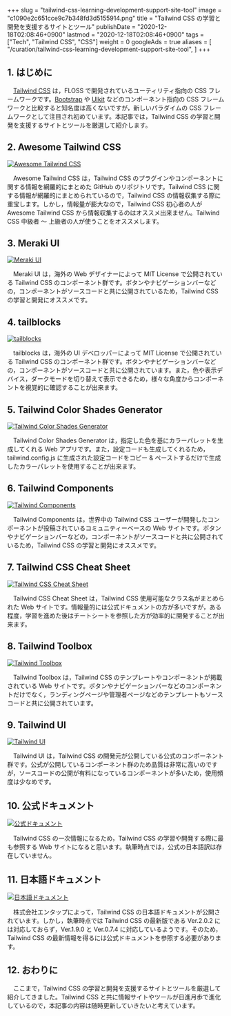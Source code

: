 +++
slug = "tailwind-css-learning-development-support-site-tool"
image = "c1090e2c651cce9c7b348fd3d5155914.png"
title = "Tailwind CSS の学習と開発を支援するサイトとツール"
publishDate = "2020-12-18T02:08:46+0900"
lastmod = "2020-12-18T02:08:46+0900"
tags = ["Tech", "Tailwind CSS", "CSS"]
weight = 0
googleAds = true
aliases = [
  "/curation/tailwind-css-learning-development-support-site-tool",
]
+++

## 1. はじめに

　[Tailwind CSS](https://tailwindcss.com/) は，FLOSS で開発されているユーティリティ指向の CSS フレームワークです。[Bootstrap](https://getbootstrap.com/) や [UIkit](https://getuikit.com/) などのコンポーネント指向の CSS フレームワークと比較すると知名度は高くないですが，新しいパラダイムの CSS フレームワークとして注目され初めています。本記事では，Tailwind CSS の学習と開発を支援するサイトとツールを厳選して紹介します。

## 2. Awesome Tailwind CSS

[![Awesome Tailwind CSS](2679619dbf794357f2eeb5c28c0858fb.png)](https://github.com/aniftyco/awesome-tailwindcss)

　Awesome Tailwind CSS は，Tailwind CSS のプラグインやコンポーネントに関する情報を網羅的にまとめた GitHub のリポジトリです。Tailwind CSS に関する情報が網羅的にまとめられているので，Tailwind CSS の情報収集する際に重宝します。しかし，情報量が膨大なので，Tailwind CSS 初心者の人が Awesome Tailwind CSS から情報収集するのはオススメ出来ません。Tailwind CSS 中級者 〜 上級者の人が使うことをオススメします。

## 3. Meraki UI

[![Meraki UI](217465a5973ff6fd2b69fecf9ade09cf.png)](https://merakiui.com)

　Meraki UI は，海外の Web デザイナーによって MIT License で公開されている Tailwind CSS のコンポーネント群です。ボタンやナビゲーションバーなどの，コンポーネントがソースコードと共に公開されているため，Tailwind CSS の学習と開発にオススメです。

## 4. tailblocks

[![tailblocks](b9997d470c2b6e133c13eb28c8c6bad1.png)](https://mertjf.github.io/tailblocks/)

　tailblocks は，海外の UI デベロッパーによって MIT License で公開されている Tailwind CSS のコンポーネント群です。ボタンやナビゲーションバーなどの，コンポーネントがソースコードと共に公開されています。また，色や表示デバイス，ダークモードを切り替えて表示できるため，様々な角度からコンポーネントを視覚的に確認することが出来ます。

## 5. Tailwind Color Shades Generator

[![Tailwind Color Shades Generator](dd11902e874b78895d963c455335a15f.png)](https://javisperez.github.io/tailwindcolorshades/)

　Tailwind Color Shades Generator は，指定した色を基にカラーパレットを生成してくれる Web アプリです。また，設定コードも生成してくれるため，tailwind.config.js に生成された設定コードをコピー & ペーストするだけで生成したカラーパレットを使用することが出来ます。

## 6. Tailwind Components

[![Tailwind Components](34c66f1a6956db7e949ee5f836363a82.png)](https://tailwindcomponents.com/)

　Tailwind Components は，世界中の Tailwind CSS ユーザーが開発したコンポーネントが投稿されているコミュニティーベースの Web サイトです。ボタンやナビゲーションバーなどの，コンポーネントがソースコードと共に公開されているため，Tailwind CSS の学習と開発にオススメです。

## 7. Tailwind CSS Cheat Sheet

[![Tailwind CSS Cheat Sheet](b30ee1778adb667edf09036439f57467.png)](https://nerdcave.com/tailwind-cheat-sheet)

　Tailwind CSS Cheat Sheet は，Tailwind CSS 使用可能なクラス名がまとめられた Web サイトです。情報量的には公式ドキュメントの方が多いですが，ある程度，学習を進めた後はチートシートを参照した方が効率的に開発することが出来ます。

## 8. Tailwind Toolbox

[![Tailwind Toolbox](ddb3c6095f43d8d3b723c119a7a8609a.png)](https://www.tailwindtoolbox.com)

　Tailwind Toolbox は，Tailwind CSS のテンプレートやコンポーネントが掲載されている Web サイトです。ボタンやナビゲーションバーなどのコンポーネントだけでなく，ランディングページや管理者ページなどのテンプレートもソースコードと共に公開されています。

## 9. Tailwind UI

[![Tailwind UI](591dae01cc25ade96d0c341a96c079b2.png)](https://tailwindui.com/components)

　Tailwind UI は，Tailwind CSS の開発元が公開している公式のコンポーネント群です。公式が公開しているコンポーネント群のため品質は非常に高いのですが，ソースコードの公開が有料になっているコンポーネントが多いため，使用頻度は少なめです。

## 10. 公式ドキュメント

[![公式ドキュメント](efc5e8c1bae6e79f07c2940a1ee509bb.png)](https://tailwindcss.com/docs)

　Tailwind CSS の一次情報になるため，Tailwind CSS の学習や開発する際に最も参照する Web サイトになると思います。執筆時点では，公式の日本語訳は存在していません。

## 11. 日本語ドキュメント

[![日本語ドキュメント](96972e2bdd606ada4efa935337f7b174.png)](https://tailwindcss-ja.entap.app/)

　株式会社エンタップによって，Tailwind CSS の日本語ドキュメントが公開されています。しかし，執筆時点では Tailwind CSS の最新版である Ver.2.0.2 には対応しておらず，Ver.1.9.0 と Ver.0.7.4 に対応しているようです。そのため，Tailwind CSS の最新情報を得るには公式ドキュメントを参照する必要があります。

## 12. おわりに

　ここまで，Tailwind CSS の学習と開発を支援するサイトとツールを厳選して紹介してきました。Tailwind CSS と共に情報サイトやツールが日進月歩で進化しているので，本記事の内容は随時更新していきたいと考えています。